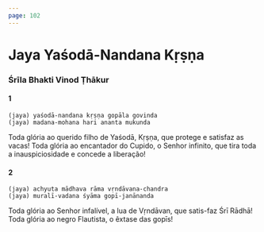 ```yaml
---
page: 102
---
```


# Jaya Yaśodā-Nandana Kṛṣṇa

### Śrīla Bhakti Vinod Ṭhākur

#### 1

    (jaya) yaśodā-nandana kṛṣṇa gopāla govinda
    (jaya) madana-mohana hari ananta mukunda

Toda glória ao querido filho de Yaśodā, Kṛṣṇa, que protege e satisfaz as vacas! Toda glória ao encantador do Cupido, o Senhor infinito, que tira toda a inauspiciosidade e concede a liberação!

#### 2

    (jaya) achyuta mādhava rāma vṛndāvana-chandra
    (jaya) muralī-vadana śyāma gopī-janānanda

Toda glória ao Senhor infalível, a lua de Vṛndāvan, que satis-faz Śrī Rādhā! Toda glória ao negro Flautista, o êxtase das gopīs!

